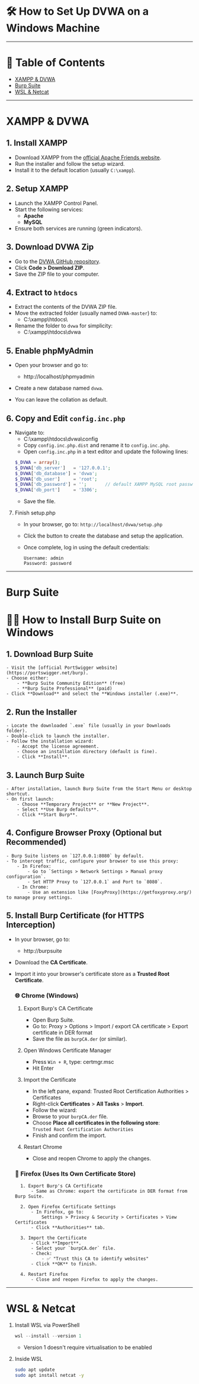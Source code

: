 # 🛠️ How to Set Up DVWA on a Windows Machine


---

# 🧭 Table of Contents
- [XAMPP & DVWA](#xampp--dvwa)
- [Burp Suite](#burp-suite)
- [WSL & Netcat](#wsl--netcat)

--- 
# XAMPP & DVWA

## 1. Install XAMPP
- Download XAMPP from the [official Apache Friends website](https://www.apachefriends.org/index.html).
- Run the installer and follow the setup wizard.
- Install it to the default location (usually `C:\xampp`).

## 2. Setup XAMPP
- Launch the XAMPP Control Panel.
- Start the following services:
  - **Apache**
  - **MySQL**
- Ensure both services are running (green indicators).

## 3. Download DVWA Zip
- Go to the [DVWA GitHub repository](https://github.com/digininja/DVWA).
- Click **Code > Download ZIP**.
- Save the ZIP file to your computer.

## 4. Extract to `htdocs`
- Extract the contents of the DVWA ZIP file.
- Move the extracted folder (usually named `DVWA-master`) to:
    - C:\xampp\htdocs\
- Rename the folder to `dvwa` for simplicity:
    - C:\xampp\htdocs\dvwa


## 5. Enable phpMyAdmin
- Open your browser and go to:
    - http://localhost/phpmyadmin

- Create a new database named `dvwa`.
- You can leave the collation as default.

## 6. Copy and Edit `config.inc.php`
- Navigate to:
    - C:\xampp\htdocs\dvwa\config
    - Copy `config.inc.php.dist` and rename it to `config.inc.php`.
    - Open `config.inc.php` in a text editor and update the following lines:
    ```php
    $_DVWA = array();
    $_DVWA['db_server']   = '127.0.0.1';
    $_DVWA['db_database'] = 'dvwa';
    $_DVWA['db_user']     = 'root';
    $_DVWA['db_password'] = '';       // default XAMPP MySQL root password
    $_DVWA['db_port']     = '3306';
    ```
    - Save the file.

7. Finish setup.php

    - In your browser, go to:
        `http://localhost/dvwa/setup.php`
    
    - Click the button to create the database and setup the application.

    - Once complete, log in using the default credentials:
        ```
        Username: admin
        Password: password
        ```

---

# Burp Suite 

# 🕵️‍♂️ How to Install Burp Suite on Windows

## 1. Download Burp Suite
    - Visit the [official PortSwigger website](https://portswigger.net/burp).
    - Choose either:
        - **Burp Suite Community Edition** (free)
        - **Burp Suite Professional** (paid)
    - Click **Download** and select the **Windows installer (.exe)**.

## 2. Run the Installer
    - Locate the downloaded `.exe` file (usually in your Downloads folder).
    - Double-click to launch the installer.
    - Follow the installation wizard:
        - Accept the license agreement.
        - Choose an installation directory (default is fine).
        - Click **Install**.

## 3. Launch Burp Suite
    - After installation, launch Burp Suite from the Start Menu or desktop shortcut.
    - On first launch:
        - Choose **Temporary Project** or **New Project**.
        - Select **Use Burp defaults**.
        - Click **Start Burp**.

## 4. Configure Browser Proxy (Optional but Recommended)
    - Burp Suite listens on `127.0.0.1:8080` by default.
    - To intercept traffic, configure your browser to use this proxy:
        - In Firefox:  
            - Go to `Settings > Network Settings > Manual proxy configuration`.
            - Set HTTP Proxy to `127.0.0.1` and Port to `8080`.
        - In Chrome:  
            - Use an extension like [FoxyProxy](https://getfoxyproxy.org/) to manage proxy settings.

## 5. Install Burp Certificate (for HTTPS Interception)
- In your browser, go to:
    - http://burpsuite
- Download the **CA Certificate**.
- Import it into your browser's certificate store as a **Trusted Root Certificate**.

    ### 🌐 Chrome (Windows)
    1. Export Burp's CA Certificate
        - Open Burp Suite.
        - Go to:
            Proxy > Options > Import / export CA certificate > Export certificate in DER format
        - Save the file as `burpCA.der` (or similar).
    
    2. Open Windows Certificate Manager
        - Press `Win + R`, type:
            certmgr.msc
        - Hit Enter

    3. Import the Certificate
        - In the left pane, expand:
            Trusted Root Certification Authorities > Certificates
        - Right-click **Certificates** > **All Tasks** > **Import**.
        - Follow the wizard:
        - Browse to your `burpCA.der` file.
        - Choose **Place all certificates in the following store**:  
            `Trusted Root Certification Authorities`
        - Finish and confirm the import.

    4. Restart Chrome
        - Close and reopen Chrome to apply the changes.

    ### 🦊 Firefox (Uses Its Own Certificate Store)

        1. Export Burp's CA Certificate
            - Same as Chrome: export the certificate in DER format from Burp Suite.

        2. Open Firefox Certificate Settings
            - In Firefox, go to:
                Settings > Privacy & Security > Certificates > View Certificates
            - Click **Authorities** tab.
        
        3. Import the Certificate
            - Click **Import**.
            - Select your `burpCA.der` file.
            - Check:
                - ✅ "Trust this CA to identify websites"
            - Click **OK** to finish.

        4. Restart Firefox
            - Close and reopen Firefox to apply the changes.

---

# WSL & Netcat 

1. Install WSL via PowerShell
    ```powershell
    wsl --install --version 1
    ```
    - Version 1 doesn't require virtualisation to be enabled 

2. Inside WSL
    
    ```bash
    sudo apt update 
    sudo apt install netcat -y 
    ```

